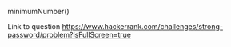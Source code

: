 minimumNumber()

Link to question https://www.hackerrank.com/challenges/strong-password/problem?isFullScreen=true
